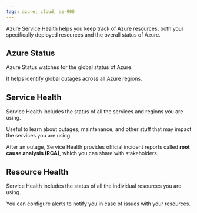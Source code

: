 ```yaml
---
tags: azure, cloud, az-900
---
```


Azure Service Health helps you keep track of Azure resources, both your specifically deployed resources and the overall status of Azure.

## Azure Status

Azure Status watches for the global status of Azure.

It helps identify global outages across all Azure regions.

## Service Health

Service Health includes the status of all the services and regions you are using.

Useful to learn about outages, maintenance, and other stuff that may impact the services you are using.

After an outage, Service Health provides official incident reports called **root cause analysis (RCA)**, which you can share with stakeholders.

## Resource Health

Service Health includes the status of all the individual resources you are using.

You can configure alerts to notify you in case of issues with your resources.
